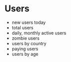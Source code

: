 # Users

- new users today
- total users
- daily, monthly active users
- zombie users
- users by country
- paying users
- users by age 
